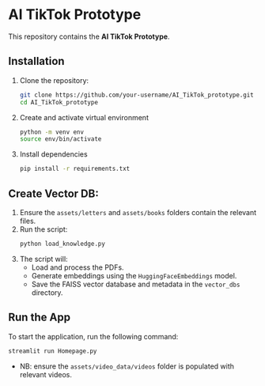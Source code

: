 # AI TikTok Prototype

This repository contains the **AI TikTok Prototype**.

## Installation

1. Clone the repository:
   ```bash
   git clone https://github.com/your-username/AI_TikTok_prototype.git
   cd AI_TikTok_prototype
   ```

2. Create and activate virtual environment
    ```bash
    python -m venv env
    source env/bin/activate
    ```

3. Install dependencies
    ```bash
    pip install -r requirements.txt
    ```

## Create Vector DB:

1. Ensure the `assets/letters` and `assets/books` folders contain the relevant files.
2. Run the script:
   ```bash
   python load_knowledge.py
   ```
3. The script will:
   - Load and process the PDFs.
   - Generate embeddings using the `HuggingFaceEmbeddings` model.
   - Save the FAISS vector database and metadata in the `vector_dbs` directory.

## Run the App

To start the application, run the following command:
```bash
streamlit run Homepage.py
```

- NB: ensure the `assets/video_data/videos` folder is populated with relevant videos.